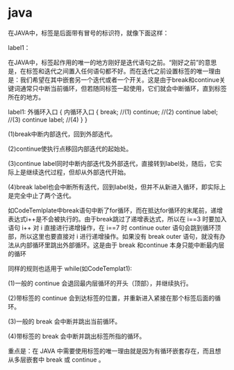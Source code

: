 # java

在JAVA中，标签是后面带有冒号的标识符，就像下面这样：

label1：

在JAVA中，标签起作用的唯一的地方刚好是迭代语句之前。“刚好之前”的意思是，在标签和迭代之间置入任何语句都不好。而在迭代之前设置标签的唯一理由是：我们希望在其中嵌套另一个迭代或者一个开关。这是由于break和continue关键词通常只中断当前循环，但若随同标签一起使用，它们就会中断循环，直到标签所在的地方。

label1:
外循环入口
{
  内循环入口
  {
    break;  //(1)
    continue; //(2)
    continue label; //(3)
    continue label; //(4)
  }
}

(1)break中断内部迭代，回到外部迭代。

(2)continue使执行点移回内部迭代的起始处。

(3)continue label同时中断内部迭代及外部迭代，直接转到label处，随后，它实际上是继续迭代过程，但却从外部迭代开始。

(4)break label也会中断所有迭代，回到label处，但并不从新进入循环，即实际上是完全中止了两个迭代。


如CodeTemlplate中break语句中断了for循环，而在抵达for循环的末尾前，递增表达式i++是不会被执行的。由于break跳过了递增表达式，所以在 i==3 时要加入语句 i++ 对 i 直接进行递增操作，在 i==7 时 continue outer 语句会跳到循环顶部，所以这里也要直接对 i 进行递增操作。如果没有 break outer 语句，就没有办法从内部循环里跳出外部循环。这是由于 break 和continue 本身只能中断最内层的循环

同样的规则也适用于 while(如CodeTemplat1):

(1)一般的 continue 会退回最内层循环的开头（顶部），并继续执行。

(2)带标签的 continue 会到达标签的位置，并重新进入紧接在那个标签后面的循环。

(3)一般的 break 会中断并跳出当前循环。

(4)带标签的 break 会中断并跳出标签所指的循环。

重点是：在 JAVA 中需要使用标签的唯一理由就是因为有循环嵌套存在，而且想从多层嵌套中 break 或 continue 。

